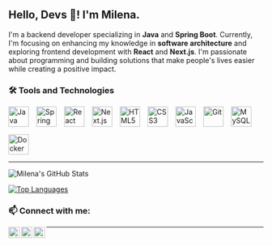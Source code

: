 ## Hello, Devs 👋! I'm Milena.
I'm a backend developer specializing in **Java** and **Spring Boot**. Currently, I'm focusing on enhancing my knowledge in **software architecture** and exploring frontend development with **React** and **Next.js**. I'm passionate about programming and building solutions that make people's lives easier while creating a positive impact.

### 🛠 Tools and Technologies
<div style="display: flex; flex-wrap: wrap; gap: 15px;">
    <img src="https://cdn.jsdelivr.net/gh/devicons/devicon/icons/java/java-original.svg" width="40" height="40" alt="Java" />
    <img src="https://cdn.jsdelivr.net/gh/devicons/devicon/icons/spring/spring-original.svg" width="40" height="40" alt="Spring" />
    <img src="https://cdn.jsdelivr.net/gh/devicons/devicon/icons/react/react-original.svg" width="40" height="40" alt="React" />
    <img src="https://cdn.jsdelivr.net/gh/devicons/devicon/icons/nextjs/nextjs-original-wordmark.svg" width="40" height="40" alt="Next.js" />
    <img src="https://cdn.jsdelivr.net/gh/devicons/devicon/icons/html5/html5-original.svg" width="40" height="40" alt="HTML5" />
    <img src="https://cdn.jsdelivr.net/gh/devicons/devicon/icons/css3/css3-original.svg" width="40" height="40" alt="CSS3" />
    <img src="https://cdn.jsdelivr.net/gh/devicons/devicon/icons/javascript/javascript-original.svg" width="40" height="40" alt="JavaScript" />
    <img src="https://cdn.jsdelivr.net/gh/devicons/devicon/icons/git/git-original.svg" width="40" height="40" alt="Git" />
    <img src="https://cdn.jsdelivr.net/gh/devicons/devicon/icons/mysql/mysql-original-wordmark.svg" width="40" height="40" alt="MySQL" />
    <img src="https://cdn.jsdelivr.net/gh/devicons/devicon/icons/docker/docker-original.svg" width="40" height="40" alt="Docker" />
</div>

---

![Milena's GitHub Stats](https://github-readme-stats.vercel.app/api?username=milenaTavares&show_icons=true&theme=dracula&layout=compact)

[![Top Languages](https://github-readme-stats.vercel.app/api/top-langs/?username=milenaTavares&layout=compact&theme=dracula)](https://github.com/anuraghazra/github-readme-stats)

### 📫 Connect with me:
<a target="_blank" href="https://www.linkedin.com/in/milena-tavares/">
  <img align="left" alt="LinkedIn" width="22px" src="https://cdn.jsdelivr.net/npm/simple-icons@v3/icons/linkedin.svg" />
</a>
<a target="_blank" href="https://www.instagram.com/roas.milena/">
  <img align="left" alt="Instagram" width="22px" src="https://cdn.jsdelivr.net/npm/simple-icons@v3/icons/instagram.svg" />
</a>
<a target="_blank" href="mailto:roas.milena@gmail.com">
  <img align="left" alt="Gmail" width="22px" src="https://cdn.jsdelivr.net/npm/simple-icons@v3/icons/gmail.svg" />
</a>

---
